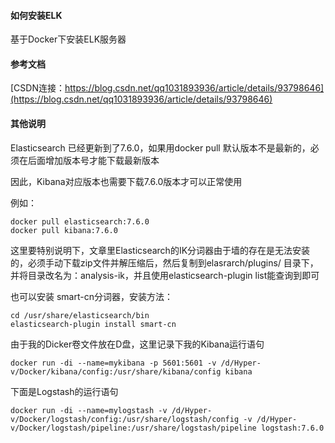 #### 如何安装ELK

  基于Docker下安装ELK服务器

#### 参考文档
[CSDN连接：https://blog.csdn.net/qq1031893936/article/details/93798646](https://blog.csdn.net/qq1031893936/article/details/93798646)

#### 其他说明

  Elasticsearch 已经更新到了7.6.0，如果用docker pull 默认版本不是最新的，必须在后面增加版本号才能下载最新版本

  因此，Kibana对应版本也需要下载7.6.0版本才可以正常使用

  例如：
  ~~~
  docker pull elasticsearch:7.6.0
  docker pull kibana:7.6.0
  ~~~

  这里要特别说明下，文章里Elasticsearch的IK分词器由于墙的存在是无法安装的，必须手动下载zip文件并解压缩后，然后复制到elasrarch/plugins/ 目录下，并将目录改名为：analysis-ik，并且使用elasticsearch-plugin list能查询到即可

  也可以安装 smart-cn分词器，安装方法：

  ~~~
  cd /usr/share/elasticsearch/bin
  elasticsearch-plugin install smart-cn
  ~~~

  由于我的Dicker卷文件放在D盘，这里记录下我的Kibana运行语句

  ~~~
  docker run -di --name=mykibana -p 5601:5601 -v /d/Hyper-v/Docker/kibana/config:/usr/share/kibana/config kibana
  ~~~

  下面是Logstash的运行语句

  ~~~
  docker run -di --name=mylogstash -v /d/Hyper-v/Docker/logstash/config:/usr/share/logstash/config -v /d/Hyper-v/Docker/logstash/pipeline:/usr/share/logstash/pipeline logstash:7.6.0
  ~~~